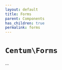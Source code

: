 ```yaml
---
layout: default
title: Forms
parent: Components
has_children: true
permalink: forms
---
```




# `Centum\Forms`

...
